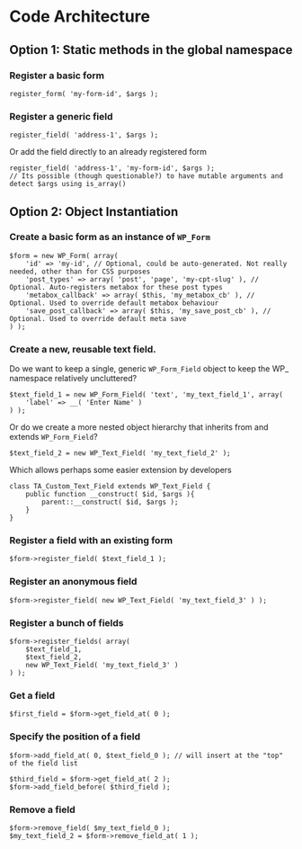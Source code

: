 # Code Architecture

## Option 1: Static methods in the global namespace

### Register a basic form

    register_form( 'my-form-id', $args );
    
### Register a generic field

    register_field( 'address-1', $args );
    
Or add the field directly to an already registered form

    register_field( 'address-1', 'my-form-id', $args );
    // Its possible (though questionable?) to have mutable arguments and detect $args using is_array()

## Option 2: Object Instantiation

### Create a basic form as an instance of `WP_Form`

    $form = new WP_Form( array(
        'id' => 'my-id', // Optional, could be auto-generated. Not really needed, other than for CSS purposes
        'post_types' => array( 'post', 'page', 'my-cpt-slug' ), // Optional. Auto-registers metabox for these post types
        'metabox_callback' => array( $this, 'my_metabox_cb' ), // Optional. Used to override default metabox behaviour
        'save_post_callback' => array( $this, 'my_save_post_cb' ), // Optional. Used to override default meta save
    ) );


### Create a new, reusable text field. 

Do we want to keep a single, generic `WP_Form_Field` object to keep the WP_ namespace relatively uncluttered? 

    $text_field_1 = new WP_Form_Field( 'text', 'my_text_field_1', array(
        'label' => __( 'Enter Name' )
    ) );
    
Or do we create a more nested object hierarchy that inherits from and extends `WP_Form_Field`?

    $text_field_2 = new WP_Text_Field( 'my_text_field_2' );
    
Which allows perhaps some easier extension by developers

    class TA_Custom_Text_Field extends WP_Text_Field {
        public function __construct( $id, $args ){
            parent::__construct( $id, $args );
        }
    }
    
### Register a field with an existing form

    $form->register_field( $text_field_1 );
    
### Register an anonymous field

    $form->register_field( new WP_Text_Field( 'my_text_field_3' ) );
    
### Register a bunch of fields

    $form->register_fields( array(
        $text_field_1,
        $text_field_2,
        new WP_Text_Field( 'my_text_field_3' )
    ) );
    
### Get a field

    $first_field = $form->get_field_at( 0 );
    
### Specify the position of a field

    $form->add_field_at( 0, $text_field_0 ); // will insert at the "top" of the field list
    
    $third_field = $form->get_field_at( 2 );
    $form->add_field_before( $third_field );
    
### Remove a field

    $form->remove_field( $my_text_field_0 );
    $my_text_field_2 = $form->remove_field_at( 1 );
